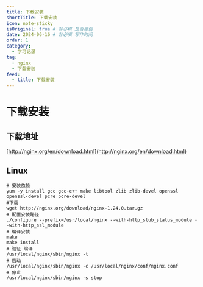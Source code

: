 ```yaml
---
title: 下载安装
shortTitle: 下载安装
icon: note-sticky
isOriginal: true # 非必填 是否原创
date: 2024-06-16 # 非必填 写作时间
order: 1
category:
  - 学习记录
tag:
  - nginx
  - 下载安装
feed: 
  - title: 下载安装
---
```


# 下载安装

## 下载地址

[http://nginx.org/en/download.html](http://nginx.org/en/download.html)

## Linux 

```shell
# 安装依赖
yum -y install gcc gcc-c++ make libtool zlib zlib-devel openssl openssl-devel pcre pcre-devel
#下载
wget http://nginx.org/download/nginx-1.24.0.tar.gz
# 配置安装路径
./configure --prefix=/usr/local/nginx --with-http_stub_status_module --with-http_ssl_module
# 编译安装
make
make install
# 验证 编译
/usr/local/nginx/sbin/nginx -t
# 启动
/usr/local/nginx/sbin/nginx -c /usr/local/nginx/conf/nginx.conf
# 停止
/usr/local/nginx/sbin/nginx -s stop
```